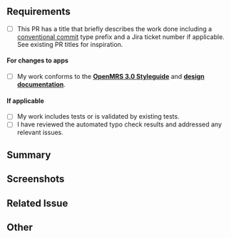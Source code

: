 ## Requirements
- [ ] This PR has a title that briefly describes the work done including a [conventional commit](https://o3-dev.docs.openmrs.org/#/getting_started/contributing?id=your-pr-title-should-indicate-the-type-of-change-it-is) type prefix and a Jira ticket number if applicable. See existing PR titles for inspiration.
#### For changes to apps
- [ ]  My work conforms to the [**OpenMRS 3.0 Styleguide**](https://om.rs/styleguide) and [**design documentation**](https://zeroheight.com/23a080e38/p/880723-introduction).

#### If applicable
- [ ] My work includes tests or is validated by existing tests.
- [ ] I have reviewed the automated typo check results and addressed any relevant issues.

## Summary
<!-- Please describe what problems your PR addresses. -->
<!-- *None* -->

## Screenshots
<!-- Required if you are making UI changes. -->
<!-- *None* -->

## Related Issue
<!-- Paste the link to the Jira ticket here if one exists. -->
<!-- https://issues.openmrs.org/browse/O3- -->
<!-- *None* -->

## Other
<!-- Anything not covered above -->
<!-- *None* -->
